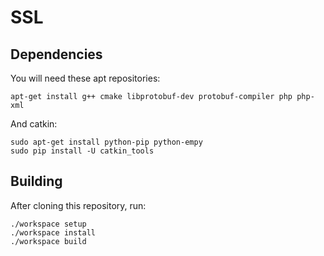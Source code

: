 # SSL

## Dependencies

You will need these apt repositories:

    apt-get install g++ cmake libprotobuf-dev protobuf-compiler php php-xml

And catkin:

    sudo apt-get install python-pip python-empy
    sudo pip install -U catkin_tools

## Building

After cloning this repository, run:

    ./workspace setup
    ./workspace install
    ./workspace build
